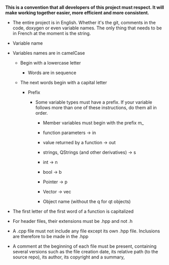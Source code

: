 **This is a convention that all developers of this project must respect. It will make working together easier, more efficient and more consistent.**

- The entire project is in English. Whether it's the git, comments in the code, doxygen or even variable names. The only thing that needs to be in French at the moment is the string.

- Variable name

- Variables names are in camelCase

  - Begin with a lowercase letter

    - Words are in sequence

  - The next words begin with a capital letter

    - Prefix

      - Some variable types must have a prefix. If your variable follows more than one of these instructions, do them all in order.

        - Member variables must begin with the prefix m_

        - function parameters -> in

        - value returned by a function -> out

        - strings, QStrings (and other derivatives) -> s

        - int -> n

        - bool -> b

        - Pointer -> p

        - Vector -> vec

        - Object name (without the q for qt objects)

- The first letter of the first word of a function is capitalized

- For header files, their extensions must be .hpp and not .h

- A .cpp file must not include any file except its own .hpp file. Inclusions are therefore to be made in the .hpp

- A comment at the beginning of each file must be present, containing several versions such as the file creation date, its relative path (to the source repo), its author, its copyright and a summary, 
